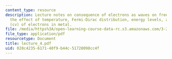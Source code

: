 ```yaml
---
content_type: resource
description: Lecture notes on consequence of electrons as waves on free electron model,
  the effect of temperature, Fermi-Dirac distribution, energy levels, and heat capacity
  (cv) of electrons in metal.
file: /media/https%3A/open-learning-course-data-rc.s3.amazonaws.com/3-225-electronic-and-mechanical-properties-of-materials-fall-2007/028c4235617140f9b44c51728098cc4f_lecture_4.pdf
file_type: application/pdf
resourcetype: Document
title: lecture_4.pdf
uid: 028c4235-6171-40f9-b44c-51728098cc4f
---
```

